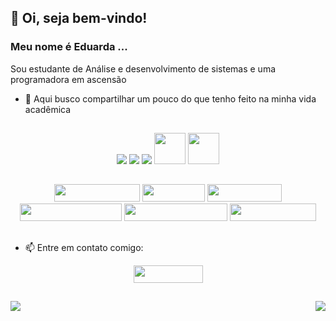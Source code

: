 ## 👋 Oi, seja bem-vindo! 
### Meu nome é Eduarda ...



  Sou estudante de Análise e desenvolvimento de sistemas e uma programadora em ascensão
- 🌱 Aqui busco compartilhar um pouco do que tenho feito na minha vida acadêmica
 
 ##
 <p align="center">
  <img  src="https://img.icons8.com/color/48/000000/java-coffee-cup-logo--v1.png" "Java""> <img  src="https://img.icons8.com/color/48/000000/python--v1.png" "Phyton""> <img  src="https://img.icons8.com/color/48/000000/dart.png" "Dart""> <img width="50" height="50"src="https://cdn.jsdelivr.net/gh/devicons/devicon/icons/html5/html5-original-wordmark.svg" "HTML"> <img width="50" height="50"src="https://cdn.jsdelivr.net/gh/devicons/devicon/icons/css3/css3-original-wordmark.svg" "CSS">
</p>

##   
<p align="center">
    <img width="137.75" height="28" src="https://img.shields.io/badge/NetBeansIDE-1B6AC6.svg?style=for-the-badge&logo=apache-netbeans-ide&logoColor=white "Netbeans"">    <img width="99.5" height="28" src="https://img.shields.io/badge/Eclipse-FE7A16.svg?style=for-the-badge&logo=Eclipse&logoColor=white "Eclipse""> <img width="119.75" height="28" src="https://img.shields.io/badge/pycharm-143?style=for-the-badge&logo=pycharm&logoColor=black&color=black&labelColor=green "Pycharm"">  <img width="163.5" height="28" src="https://img.shields.io/badge/Android%20Studio-3DDC84.svg?style=for-the-badge&logo=android-studio&logoColor=white "AndroidStudio""> <img width="165" height="28" src="https://img.shields.io/badge/Visual%20Studio%20Code-1B6AC6.svg?style=for-the-badge&logo=visual-studio-code&logoColor=white"> <img width="137.75" height="28" src="https://img.shields.io/badge/Visual%20Studio-5C2D91.svg?style=for-the-badge&logo=visual-studio&logoColor=white "VsCode""> 
</p>     

##
- 📫 Entre em contato comigo: 
<p align="center">
 <a href="http://www.linkedin.com/in/eduarda-alcântara-0018221b2"><img width="111" height="28" src="https://img.shields.io/badge/LinkedIn-0077B5?style=for-the-badge&logo=linkedin&logoColor=white "Linkedin""></a> 
</p> 

##
<div>
  <img widht="150px" height"100px" align="left" src="https://github-readme-stats.vercel.app/api?username=eduarda-alcantara&show_icons=true&theme=tokyonight"card"">
  <img widht="150px" height"150px" align="right" bg_color="black" src="https://github-readme-stats.vercel.app/api/top-langs/?username=eduarda-alcantara&layout=compact" "linguagens">
 </div>  

